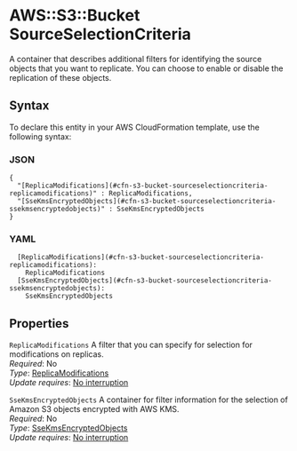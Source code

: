 # AWS::S3::Bucket SourceSelectionCriteria<a name="aws-properties-s3-bucket-sourceselectioncriteria"></a>

A container that describes additional filters for identifying the source objects that you want to replicate\. You can choose to enable or disable the replication of these objects\.

## Syntax<a name="aws-properties-s3-bucket-sourceselectioncriteria-syntax"></a>

To declare this entity in your AWS CloudFormation template, use the following syntax:

### JSON<a name="aws-properties-s3-bucket-sourceselectioncriteria-syntax.json"></a>

```
{
  "[ReplicaModifications](#cfn-s3-bucket-sourceselectioncriteria-replicamodifications)" : ReplicaModifications,
  "[SseKmsEncryptedObjects](#cfn-s3-bucket-sourceselectioncriteria-ssekmsencryptedobjects)" : SseKmsEncryptedObjects
}
```

### YAML<a name="aws-properties-s3-bucket-sourceselectioncriteria-syntax.yaml"></a>

```
  [ReplicaModifications](#cfn-s3-bucket-sourceselectioncriteria-replicamodifications): 
    ReplicaModifications
  [SseKmsEncryptedObjects](#cfn-s3-bucket-sourceselectioncriteria-ssekmsencryptedobjects): 
    SseKmsEncryptedObjects
```

## Properties<a name="aws-properties-s3-bucket-sourceselectioncriteria-properties"></a>

`ReplicaModifications`  <a name="cfn-s3-bucket-sourceselectioncriteria-replicamodifications"></a>
A filter that you can specify for selection for modifications on replicas\.   
*Required*: No  
*Type*: [ReplicaModifications](aws-properties-s3-bucket-replicamodifications.md)  
*Update requires*: [No interruption](https://docs.aws.amazon.com/AWSCloudFormation/latest/UserGuide/using-cfn-updating-stacks-update-behaviors.html#update-no-interrupt)

`SseKmsEncryptedObjects`  <a name="cfn-s3-bucket-sourceselectioncriteria-ssekmsencryptedobjects"></a>
 A container for filter information for the selection of Amazon S3 objects encrypted with AWS KMS\.  
*Required*: No  
*Type*: [SseKmsEncryptedObjects](aws-properties-s3-bucket-ssekmsencryptedobjects.md)  
*Update requires*: [No interruption](https://docs.aws.amazon.com/AWSCloudFormation/latest/UserGuide/using-cfn-updating-stacks-update-behaviors.html#update-no-interrupt)